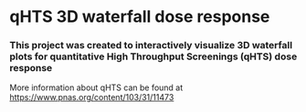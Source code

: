 # qHTS 3D waterfall dose response
### This project was created to interactively visualize 3D waterfall plots for quantitative High Throughput Screenings (qHTS) dose response
More information about qHTS can be found at https://www.pnas.org/content/103/31/11473
